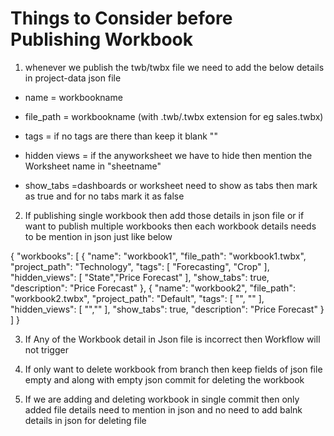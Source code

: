 # Things to Consider before Publishing Workbook

1) whenever we publish the twb/twbx file we need to add the below details in project-data json file

 * name          = workbookname

 * file_path     = workbookname (with .twb/.twbx extension for eg sales.twbx) 

 * tags          = if no tags are there than keep it blank ""

 * hidden views  = if the anyworksheet we have to hide then mention the Worksheet name in "sheetname" 

 * show_tabs     =dashboards or worksheet need to show as tabs then mark as true and for no tabs mark it as false

2) If publishing single workbook then add those details in json file or if want to publish multiple workbooks then each workbook details needs to be mention in json   just like below

{
  "workbooks": [
         {
      "name": "workbook1",
      "file_path": "workbook1.twbx",
      "project_path": "Technology",
      "tags": [
        "Forecasting",
        "Crop"
      ],
      "hidden_views": [
        "State","Price Forecast"
      ],
      "show_tabs": true,
      "description": "Price Forecast"
    },
    {
      "name": "workbook2",
      "file_path": "workbook2.twbx",
      "project_path": "Default",
      "tags": [
        "",
        ""
      ],
      "hidden_views": [
        "",""
      ],
      "show_tabs": true,
      "description": "Price Forecast"
    }
  ]
}

3) If Any of the Workbook detail in Json file is incorrect then Workflow will not trigger

4) If only want to delete workbook from branch then keep fields of json file empty and along with empty json commit for deleting the workbook

5) If we are adding and deleting workbook in single commit then only added file details need to mention in json and no need to add balnk details in json for deleting file 


